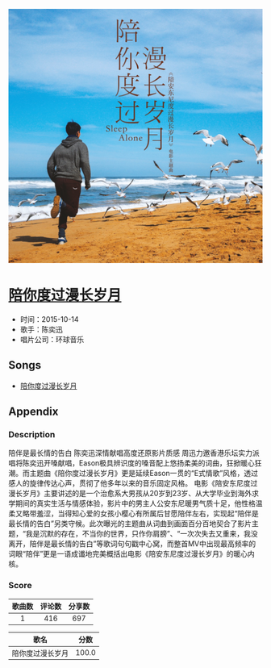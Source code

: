 <p align="center">
	<img src="imgs/陪你度过漫长岁月.jpg" alt="album_img" />
</p>

# [陪你度过漫长岁月](https://music.163.com/album?id=3319407)

* 时间：2015-10-14
* 歌手：陈奕迅
* 唱片公司：环球音乐
## Songs

* [陪你度过漫长岁月](songs/陪你度过漫长岁月_35403523/README.md)
## Appendix

### Description

陪伴是最长情的告白 陈奕迅深情献唱高度还原影片质感
周迅力邀香港乐坛实力派唱将陈奕迅开嗓献唱，Eason极具辨识度的嗓音配上悠扬柔美的词曲，狂掀暖心狂潮。而主题曲《陪你度过漫长岁月》更是延续Eason一贯的“E式情歌”风格，透过感人的旋律传达心声，贯彻了他多年以来的音乐固定风格。
电影《陪安东尼度过漫长岁月》主要讲述的是一个治愈系大男孩从20岁到23岁、从大学毕业到海外求学期间的真实生活与情感体验，影片中的男主人公安东尼暖男气质十足，他性格温柔又略带羞涩，当得知心爱的女孩小樱心有所属后甘愿陪伴左右，实现起“陪伴是最长情的告白”另类守候。此次曝光的主题曲从词曲到画面百分百地契合了影片主题，“我是沉默的存在，不当你的世界，只作你肩膀”、“一次次失去又重来，我没离开，陪伴是最长情的告白”等歌词句句戳中心窝，而整首MV中出现最高频率的词眼“陪伴”更是一语成谶地完美概括出电影《陪安东尼度过漫长岁月》的暖心内核。

### Score

|歌曲数|评论数|分享数|
|:---:|:---:|:---:|
|1|416|697|

|歌名|分数|
|:---:|:---:|
|陪你度过漫长岁月|100.0
